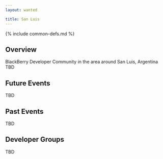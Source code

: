 ```yaml
---
layout: wanted

title: San Luis
---
```

{% include common-defs.md %}

## Overview

BlackBerry Developer Community in the area around San Luis, Argentina
TBD

## Future Events

TBD

## Past Events

TBD

## Developer Groups

TBD


